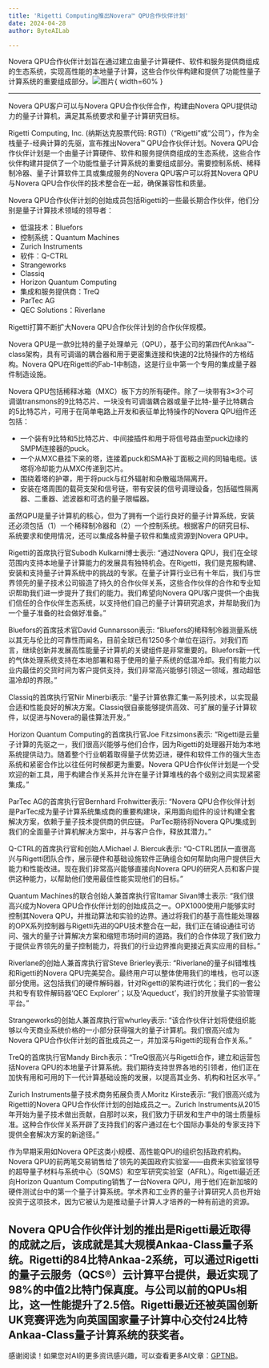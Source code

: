 ```yaml
---
title: 'Rigetti Computing推出Novera™ QPU合作伙伴计划'
date: 2024-04-28
author: ByteAILab

---
```


Novera QPU合作伙伴计划旨在通过建立由量子计算硬件、软件和服务提供商组成的生态系统，实现高性能的本地量子计算，这些合作伙伴构建和提供了功能性量子计算系统的重要组成部分。![图片](https://ai-techpark.com/wp-content/uploads/2024/04/Rigetti-960x540.jpg){ width=60% }

---
Novera QPU客户可以与Novera QPU合作伙伴合作，构建由Novera QPU提供动力的量子计算机，满足其系统要求和量子计算研究目标。

Rigetti Computing, Inc. (纳斯达克股票代码: RGTI)（“Rigetti”或“公司”），作为全栈量子-经典计算的先驱，宣布推出Novera™ QPU合作伙伴计划。Novera QPU合作伙伴计划是一个由量子计算硬件、软件和服务提供商组成的生态系统，这些合作伙伴构建并提供了一个功能性量子计算系统的重要组成部分。需要控制系统、稀释制冷器、量子计算软件工具或集成服务的Novera QPU客户可以将其Novera QPU与Novera QPU合作伙伴的技术整合在一起，确保兼容性和质量。

Novera QPU合作伙伴计划的创始成员包括Rigetti的一些最长期合作伙伴，他们分别是量子计算技术领域的领导者：
* 低温技术：Bluefors
* 控制系统：Quantum Machines
* Zurich Instruments
* 软件：Q-CTRL
* Strangeworks
* Classiq
* Horizon Quantum Computing
* 集成和服务提供商：TreQ
* ParTec AG
* QEC Solutions：Riverlane

Rigetti打算不断扩大Novera QPU合作伙伴计划的合作伙伴规模。

Novera QPU是一款9比特的量子处理单元（QPU），基于公司的第四代Ankaa™-class架构，具有可调谐的耦合器和用于更密集连接和快速的2比特操作的方格结构。Novera QPU在Rigetti的Fab-1中制造，这是行业中第一个专用的集成量子器件制造设施。

Novera QPU包括稀释冰箱（MXC）板下方的所有硬件。除了一块带有3×3个可调谐transmons的9比特芯片、一块没有可调谐耦合器或量子比特-量子比特耦合的5比特芯片，可用于在简单电路上开发和表征单比特操作的Novera QPU组件还包括：
* 一个装有9比特和5比特芯片、中间接插件和用于将信号路由至puck边缘的SMPM连接器的puck。
* 一个从MXC悬挂下来的塔，连接着puck和SMA补丁面板之间的同轴电缆。该塔将冷却能力从MXC传递到芯片。
* 围绕着塔的护罩，用于将puck与红外辐射和杂散磁场隔离开。
* 安装在塔周围的载荷支架和信号链，带有安装的信号调理设备，包括磁性隔离器、二重器、滤波器和可选的量子限幅器。

虽然QPU是量子计算机的核心，但为了拥有一个运行良好的量子计算系统，安装还必须包括（1）一个稀释制冷器和（2）一个控制系统。根据客户的研究目标、系统要求和使用情况，还可以集成各种量子软件和集成资源到Novera QPU中。

Rigetti的首席执行官Subodh Kulkarni博士表示: “通过Novera QPU，我们在全球范围内支持本地量子计算能力的发展具有独特机会。在Rigetti，我们是克服构建、安装和支持量子计算系统中的挑战的专家。在量子计算行业已有十年后，我们与世界领先的量子技术公司锻造了持久的合作伙伴关系，这些合作伙伴的合作和专业知识帮助我们进一步提升了我们的能力。我们希望向Novera QPU客户提供一个由我们信任的合作伙伴生态系统，以支持他们自己的量子计算研究追求，并帮助我们为一个量子准备的社会做好准备。”

Bluefors的首席技术官David Gunnarsson表示: “Bluefors的稀释制冷器测量系统以其无与伦比的可靠性而闻名，目前全球已有1250多个单位在运行。对我们而言，继续创新并发展高性能量子计算机的关键组件是非常重要的。Bluefors新一代的气体处理系统支持在本地部署和易于使用的量子系统的低温冷却。我们有能力以业内最佳的交货时间为客户提供支持，我们非常高兴能够引领这一领域，推动超低温冷却的界限。”

Classiq的首席执行官Nir Minerbi表示: “量子计算依靠汇集一系列技术，以实现最合适和性能良好的解决方案。Classiq很自豪能够提供高效、可扩展的量子计算软件，以促进与Novera的最佳算法开发。”

Horizon Quantum Computing的首席执行官Joe Fitzsimons表示: “Rigetti是云量子计算的先驱之一，我们很高兴能够与他们合作，因为Rigetti的处理器开始为本地系统提供动力。随着整个行业朝着取得量子优势迈进，硬件和软件工作的强大生态系统和紧密合作比以往任何时候都更为重要。Novera QPU合作伙伴计划是一个受欢迎的新工具，用于构建合作关系并允许在量子计算堆栈的各个级别之间实现紧密集成。”

ParTec AG的首席执行官Bernhard Frohwitter表示: “Novera QPU合作伙伴计划是ParTec成为量子计算系统集成商的重要构建块，采用面向组件的设计构建全套解决方案，依赖于量子技术提供商的供应链。 ParTec期待将Novera QPU集成到我们的全面量子计算机解决方案中，并与客户合作，释放其潜力。”

Q-CTRL的首席执行官和创始人Michael J. Biercuk表示: “Q-CTRL团队一直很高兴与Rigetti团队合作，展示硬件和基础设施软件正确组合如何帮助向用户提供巨大能力和性能改进。现在我们非常高兴能够直接向Novera QPU的研究人员和客户提供这种能力，以帮助他们使用最佳性能实现他们的目标。”​

Quantum Machines的联合创始人兼首席执行官Itamar Sivan博士表示: “我们很高兴成为Novera QPU合作伙伴计划的创始成员之一。OPX1000使用户能够实时控制其Novera QPU，并推动算法和实验的边界。通过将我们的基于高性能处理器的OPX系列控制器与Rigetti先进的QPU技术整合在一起，我们正在铺设通往可访问、强大的量子计算解决方案和缩短市场时间的道路。我们的合作体现了我们致力于提供业界领先的量子控制能力，将我们的行业边界推向更接近真实应用的目标。”

Riverlane的创始人兼首席执行官Steve Brierley表示: “Riverlane的量子纠错堆栈和Rigetti的Novera QPU完美契合。最终用户可以整体使用我们的堆栈，也可以逐部分使用。这包括我们的硬件解码器，针对Rigetti的架构进行优化；我们的一套公共和专有软件解码器‘QEC Explorer’；以及‘Aqueduct’，我们的开放量子实验管理平台。”

Strangeworks的创始人兼首席执行官whurley表示: “该合作伙伴计划将使组织能够以今天商业系统价格的一小部分获得强大的量子计算机。我们很高兴成为Novera QPU合作伙伴计划的首批成员之一，并加深与Rigetti的现有合作关系。”

TreQ的首席执行官Mandy Birch表示：“TreQ很高兴与Rigetti合作，建立和运营包括Novera QPU的本地量子计算系统。我们期待支持世界各地的引领者，他们正在加快有用和可用的下一代计算基础设施的发展，以提高其业务、机构和社区水平。”

Zurich Instruments量子技术商务拓展负责人Moritz Kirste表示: “我们很高兴成为Rigetti的Novera QPU合作伙伴计划的创始成员之一。Zurich Instruments从2015年开始为量子技术做出贡献，自那时以来，我们致力于研发和生产中的瑞士质量标准。这种合作伙伴关系开辟了支持我们的客户通过在七个国际办事处的专家支持下提供全套解决方案的新途径。”

作为早期采用如Novera QPE这类小规模、高性能QPU的组织包括政府机构。Novera QPU的前两笔交易销售给了领先的美国政府实验室——由费米实验室领导的超导量子材料与系统中心（SQMS）和空军研究实验室（AFRL）。Rigetti最近还向Horizon Quantum Computing销售了一台Novera QPU，用于他们在新加坡的硬件测试台中的第一个量子计算系统。学术界和工业界的量子计算研究人员也开始投资于这项技术，因为它被认为是推动量子计算人才培养的一种有前途的资源。

Novera QPU合作伙伴计划的推出是Rigetti最近取得的成就之后，该成就是其大规模Ankaa-Class量子系统。Rigetti的84比特Ankaa-2系统，可以通过Rigetti的量子云服务（QCS®）云计算平台提供，最近实现了98%的中值2比特门保真度。与公司以前的QPUs相比，这一性能提升了2.5倍。Rigetti最近还被英国创新UK竞赛评选为向英国国家量子计算中心交付24比特Ankaa-Class量子计算系统的获奖者。
---
感谢阅读！如果您对AI的更多资讯感兴趣，可以查看更多AI文章：[GPTNB](https://gptnb.com)。